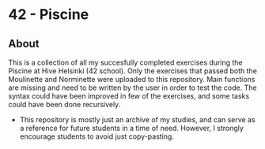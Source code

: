 # 42 - Piscine

## About
This is a collection of all my succesfully completed exercises during the Piscine at Hive Helsinki (42 school). Only the exercises that passed both the Moulinette and Norminette were uploaded to this repository.
Main functions are missing and need to be written by the user in order to test the code. The syntax could have been improved in few of the exercises, and some tasks could have been done recursively.

- This repository is mostly just an archive of my studies, and can serve as a reference for future students in a time of need. However, I strongly encourage students to avoid just copy-pasting.
